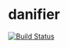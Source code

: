 # danifier
[![Build Status](https://travis-ci.org/krigar1184/danifier.svg?branch=master)](https://travis-ci.org/krigar1184/danifier)
